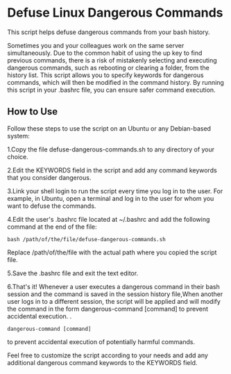 # Defuse Linux Dangerous Commands
This script helps defuse dangerous commands from your bash history.

Sometimes you and your colleagues work on the same server simultaneously. Due to the common habit of using the up key to find previous commands, there is a risk of mistakenly selecting and executing dangerous commands, such as rebooting or clearing a folder, from the history list. This script allows you to specify keywords for dangerous commands, which will then be modified in the command history. By running this script in your .bashrc file, you can ensure safer command execution.

How to Use
------------------
Follow these steps to use the script on an Ubuntu or any Debian-based system:

1.Copy the file defuse-dangerous-commands.sh to any directory of your choice.

2.Edit the KEYWORDS field in the script and add any command keywords that you consider dangerous.

3.Link your shell login to run the script every time you log in to the user. For example, in Ubuntu, open a terminal and log in to the user for whom you want to defuse the commands.

4.Edit the user's .bashrc file located at ~/.bashrc and add the following command at the end of the file:
```
bash /path/of/the/file/defuse-dangerous-commands.sh
```
Replace /path/of/the/file with the actual path where you copied the script file.

5.Save the .bashrc file and exit the text editor.

6.That's it! Whenever a user executes a dangerous command in their bash session and the command is saved in the session history file,When another user logs in to a different session, the script will be applied and will modify the command in the form dangerous-command [command] to prevent accidental execution. .
```
dangerous-command [command]
```
to prevent accidental execution of potentially harmful commands.

Feel free to customize the script according to your needs and add any additional dangerous command keywords to the KEYWORDS field.

